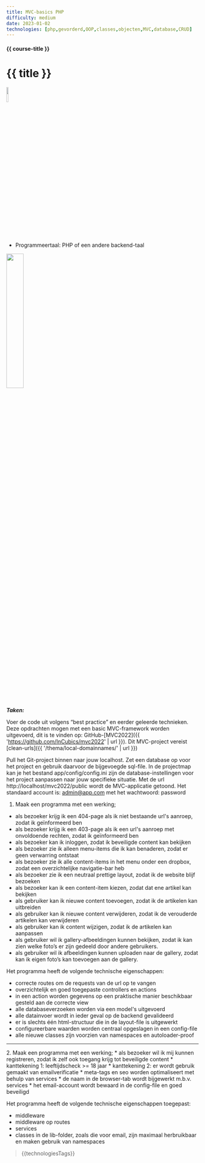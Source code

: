 ```yaml
---
title: MVC-basics PHP
difficulty: medium
date: 2023-01-02
technologies: [php,gevorderd,OOP,classes,objecten,MVC,database,CRUD]
---
```


#### {{ course-title }}
# {{ title }}

<img src="{{ '/_assets/api/PHP-logo.png' | url }}" style="width:10%;">

* Programmeertaal: PHP of een andere backend-taal

<img src="{{ '/_assets/api/mvc-concept.png' | url }}" style="width:30%;">




***Taken:***

Voer de code uit volgens “best practice” en eerder geleerde technieken.
Deze opdrachten mogen met een basic MVC-framework worden uitgevoerd,
dit is te vinden op: GitHub-[MVC2022]({{ 'https://github.com/InCubics/mvc2022' | url }}).
Dit MVC-project vereist  [clean-urls]({{ '/thema/local-domainnames/' | url }})

Pull het Git-project binnen naar jouw localhost. 
Zet een database op voor het project en gebruik daarvoor de bijgevoegde sql-file.
In de projectmap kan je het bestand app/config/config.ini zijn de database-instellingen voor het project aanpassen naar jouw specifieke situatie. 
Met de url http://localhost/mvc2022/public wordt de MVC-applicatie getoond. 
Het standaard account is: admin@app.com met het wachtwoord: password

>>>>
1. Maak een programma met een werking;
* als bezoeker krijg ik een 404-page als ik niet bestaande url's aanroep, zodat ik geïnformeerd ben
* als bezoeker krijg ik een 403-page als ik een url's aanroep met onvoldoende rechten, zodat ik geïnformeerd ben
* als bezoeker kan ik inloggen, zodat ik beveiligde content kan bekijken 
* als bezoeker zie ik alleen menu-items die ik kan benaderen, zodat er geen verwarring ontstaat
* als bezoeker zie ik alle content-items in het menu onder een dropbox, zodat een overzichtelijke navigatie-bar heb
* als bezoeker zie ik een neutraal prettige layout, zodat ik de website blijf bezoeken
* als bezoeker kan ik een content-item kiezen, zodat dat ene artikel kan bekijken
* als gebruiker kan ik nieuwe content toevoegen, zodat ik de artikelen kan uitbreiden
* als gebruiker kan ik nieuwe content verwijderen, zodat ik de verouderde artikelen kan verwijderen
* als gebruiker kan ik content wijzigen, zodat ik de artikelen kan aanpassen
* als gebruiker wil ik gallery-afbeeldingen kunnen bekijken, zodat ik kan zien welke foto’s er zijn gedeeld door andere gebruikers. 
* als gebruiker wil ik afbeeldingen kunnen uploaden naar de gallery, zodat kan ik eigen foto’s kan toevoegen aan de gallery.

Het programma heeft de volgende technische eigenschappen:
* correcte routes om de requests van de url op te vangen
* overzichtelijk en goed toegepaste controllers en actions
* in een action worden gegevens op een praktische manier beschikbaar gesteld aan de correcte view
* alle databaseverzoeken worden via een model's uitgevoerd
* alle datainvoer wordt in ieder geval op de backend gevalideerd
* er is slechts één html-structuur die in de layout-file is uitgewerkt
* configureerbare waarden worden centraal opgeslagen in een config-file
* alle nieuwe classes zijn voorzien van namespaces en autoloader-proof

<hr>
2. Maak een programma met een werking;
* als bezoeker wil ik mij kunnen registreren, zodat ik zelf ook toegang krijg tot beveiligde content
  * kanttekening 1: leeftijdscheck >= 18 jaar
  * kanttekening 2: er wordt gebruik gemaakt van emailverificatie
* meta-tags en seo worden optimaliseert met behulp van services
* de naam in de browser-tab wordt bijgewerkt m.b.v. services
* het email-account wordt bewaard in de config-file en goed beveiligd

Het programma heeft de volgende technische eigenschappen toegepast:
* middleware
* middleware op routes
* services
* classes in de lib-folder, zoals die voor email, zijn maximaal herbruikbaar en maken gebruik van namespaces

> {{technologiesTags}}
